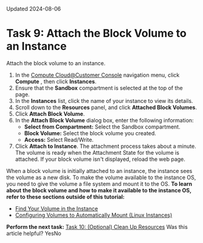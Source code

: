Updated 2024-08-06
# Task 9: Attach the Block Volume to an Instance
Attach the block volume to an instance.
  1. In the [Compute Cloud@Customer Console](https://docs.oracle.com/en-us/iaas/compute-cloud-at-customer/topics/overview/compute-cloud-customer-console.htm#accessing-the-console "Use the Compute Cloud@Customer Console to create and manage compute, storage and other resources on a Compute Cloud@Customer infrastructure.") navigation menu, click **Compute** , then click **Instances**.
  2. Ensure that the **Sandbox** compartment is selected at the top of the page.
  3. In the **Instances** list, click the name of your instance to view its details.
  4. Scroll down to the **Resources** panel, and click **Attached Block Volumes**.
  5. Click **Attach Block Volume**.
  6. In the **Attach Block Volume** dialog box, enter the following information:
     * **Select from Compartment:** Select the Sandbox compartment.
     * **Block Volume:** Select the block volume you created.
     * **Access:** Select Read/Write.
  7. Click **Attach to Instance**.
The attachment process takes about a minute. The volume is ready when the Attachment State for the volume is attached.
If your block volume isn't displayed, reload the web page.


When a block volume is initially attached to an instance, the instance sees the volume as a new disk. To make the volume available to the instance OS, you need to give the volume a file system and mount it to the OS.
**To learn about the block volume and how to make it available to the instance OS, refer to these sections outside of this tutorial:**
  * [Find Your Volume in the Instance](https://docs.oracle.com/en-us/iaas/compute-cloud-at-customer/topics/block/find-your-volume-in-the-instance.htm#find-volume-in-the-instance "In Compute Cloud@Customer, when a block volume is initially attached to an instance, the instance sees the volume as a new disk, for example: as device /dev/sdb. This procedure describes how to list the disk devices in an instance so that you can find the volume and administer it in the OS.")
  * [Configuring Volumes to Automatically Mount (Linux Instances)](https://docs.oracle.com/en-us/iaas/compute-cloud-at-customer/topics/block/configuring-volumes-to-automatically-mount.htm#configuring-volumes-to-automatically-mount-linux "On Compute Cloud@Customer, for Linux instances, if you want to automatically mount volumes during an instance boot, you need add the volumes to the /etc/fstab file.")


**Perform the next task:**
[Task 10: (Optional) Clean Up Resources](https://docs.oracle.com/en-us/iaas/compute-cloud-at-customer/topics/compute/10-clean-up-resources.htm#clean-up-resources "After you've finished with the resources you created for this tutorial, you can delete and release the resources you no longer plan to use.")
Was this article helpful?
YesNo


